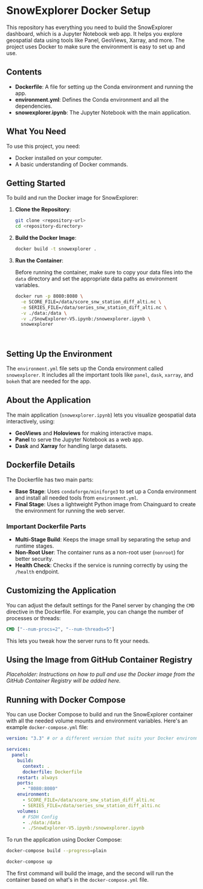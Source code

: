 # SnowExplorer Docker Setup

This repository has everything you need to build the SnowExplorer dashboard, which is a Jupyter Notebook web app. It helps you explore geospatial data using tools like Panel, GeoViews, Xarray, and more. The project uses Docker to make sure the environment is easy to set up and use.

## Contents

- **Dockerfile**: A file for setting up the Conda environment and running the app.
- **environment.yml**: Defines the Conda environment and all the dependencies.
- **snowexplorer.ipynb**: The Jupyter Notebook with the main application.

## What You Need

To use this project, you need:

- Docker installed on your computer.
- A basic understanding of Docker commands.

## Getting Started

To build and run the Docker image for SnowExplorer:

1. **Clone the Repository**:

   ```sh
   git clone <repository-url>
   cd <repository-directory>
   ```

2. **Build the Docker Image**:

   ```sh
   docker build -t snowexplorer .
   ```

3. **Run the Container**:

   Before running the container, make sure to copy your data files into the `data` directory and set the appropriate data paths as environment variables.

   ```sh
   docker run -p 8080:8080 \
     -e SCORE_FILE=/data/score_snw_station_diff_alti.nc \
     -e SERIES_FILE=/data/series_snw_station_diff_alti.nc \
     -v ./data:/data \
     -v ./SnowExplorer-V5.ipynb:/snowexplorer.ipynb \
     snowexplorer
   ```

   ```


   ```

## Setting Up the Environment

The `environment.yml` file sets up the Conda environment called `snowexplorer`. It includes all the important tools like `panel`, `dask`, `xarray`, and `bokeh` that are needed for the app.

## About the Application

The main application (`snowexplorer.ipynb`) lets you visualize geospatial data interactively, using:

- **GeoViews** and **Holoviews** for making interactive maps.
- **Panel** to serve the Jupyter Notebook as a web app.
- **Dask** and **Xarray** for handling large datasets.

## Dockerfile Details

The Dockerfile has two main parts:

- **Base Stage**: Uses `condaforge/miniforge3` to set up a Conda environment and install all needed tools from `environment.yml`.
- **Final Stage**: Uses a lightweight Python image from Chainguard to create the environment for running the web server.

### Important Dockerfile Parts

- **Multi-Stage Build**: Keeps the image small by separating the setup and runtime stages.
- **Non-Root User**: The container runs as a non-root user (`nonroot`) for better security.
- **Health Check**: Checks if the service is running correctly by using the `/health` endpoint.

## Customizing the Application

You can adjust the default settings for the Panel server by changing the `CMD` directive in the Dockerfile. For example, you can change the number of processes or threads:

```dockerfile
CMD ["--num-procs=2", "--num-threads=5"]
```

This lets you tweak how the server runs to fit your needs.

## Using the Image from GitHub Container Registry

*Placeholder: Instructions on how to pull and use the Docker image from the GitHub Container Registry will be added here.*

## Running with Docker Compose

You can use Docker Compose to build and run the SnowExplorer container with all the needed volume mounts and environment variables. Here's an example `docker-compose.yml` file:

```yaml
version: "3.3" # or a different version that suits your Docker environment

services:
  panel:
    build:
      context: .
      dockerfile: Dockerfile
    restart: always
    ports:
      - "8080:8080"
    environment:
      - SCORE_FILE=/data/score_snw_station_diff_alti.nc
      - SERIES_FILE=/data/series_snw_station_diff_alti.nc
    volumes:
      # FSDH Config
      - ./data:/data
      - ./SnowExplorer-V5.ipynb:/snowexplorer.ipynb
```

To run the application using Docker Compose:

```sh
docker-compose build --progress=plain 

docker-compose up
```

The first command will build the image, and the second will run the container based on what's in the `docker-compose.yml` file.
